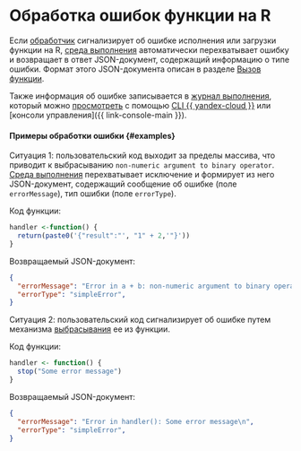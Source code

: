 # Обработка ошибок функции на R

Если [обработчик](handler.md) сигнализирует об ошибке исполнения или загрузки функции на R, [среда выполнения](../../concepts/runtime/index.md) автоматически перехватывает ошибку и возвращает в ответ JSON-документ, содержащий информацию о типе ошибки. Формат этого JSON-документа описан в разделе [Вызов функции](../../concepts/function-invoke.md#error).

Также информация об ошибке записывается в [журнал выполнения](logging.md), который можно [просмотреть](../../operations/function/function-logs.md) с помощью [CLI {{ yandex-cloud }}](../../../cli/index.yaml) или [консоли управления]({{ link-console-main }}).

#### Примеры обработки ошибки {#examples}

Ситуация 1: пользовательский код выходит за пределы массива, что приводит к выбрасыванию `non-numeric argument to binary operator`. [Среда выполнения](../../concepts/runtime/index.md) перехватывает исключение и формирует из него JSON-документ, содержащий сообщение об ошибке (поле `errorMessage`), тип ошибки (поле `errorType`).

Код функции:

```R
handler <-function() {
  return(paste0('{"result":"', "1" + 2,'"}'))
}
```

Возвращаемый JSON-документ:

```json
{
  "errorMessage": "Error in a + b: non-numeric argument to binary operator\n",
  "errorType": "simpleError",
}
```

Ситуация 2: пользовательский код сигнализирует об ошибке путем механизма [выбрасывания](https://www.rdocumentation.org/packages/base/versions/3.6.2/topics/stop) ее из функции.

Код функции:

```R
handler <- function() {
  stop("Some error message")
}
```

Возвращаемый JSON-документ:

```json
{
  "errorMessage": "Error in handler(): Some error message\n",
  "errorType": "simpleError",
}
```
